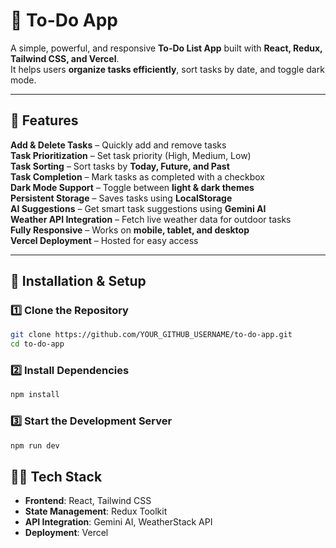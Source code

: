 # 📝 To-Do App  

A simple, powerful, and responsive **To-Do List App** built with **React, Redux, Tailwind CSS, and Vercel**.  
It helps users **organize tasks efficiently**, sort tasks by date, and toggle dark mode.  

---

## 🚀 Features  

 **Add & Delete Tasks** – Quickly add and remove tasks  
 **Task Prioritization** – Set task priority (High, Medium, Low)  
 **Task Sorting** – Sort tasks by **Today, Future, and Past**  
 **Task Completion** – Mark tasks as completed with a checkbox  
 **Dark Mode Support** – Toggle between **light & dark themes**  
 **Persistent Storage** – Saves tasks using **LocalStorage**  
 **AI Suggestions** – Get smart task suggestions using **Gemini AI**  
 **Weather API Integration** – Fetch live weather data for outdoor tasks  
 **Fully Responsive** – Works on **mobile, tablet, and desktop**  
 **Vercel Deployment** – Hosted for easy access  

---

## 🔧 Installation & Setup  

### 1️⃣ Clone the Repository  
```sh
git clone https://github.com/YOUR_GITHUB_USERNAME/to-do-app.git
cd to-do-app
```
### 2️⃣ Install Dependencies
```sh
npm install
```
### 3️⃣ Start the Development Server
```sh
npm run dev
```
## 👨‍💻 Tech Stack  

- **Frontend**: React, Tailwind CSS  
- **State Management**: Redux Toolkit  
- **API Integration**: Gemini AI, WeatherStack API  
- **Deployment**: Vercel  


